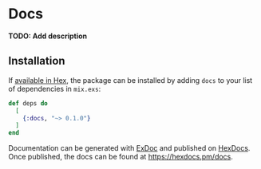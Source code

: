 # Docs

**TODO: Add description**

## Installation

If [available in Hex](https://hex.pm/docs/publish), the package can be installed
by adding `docs` to your list of dependencies in `mix.exs`:

```elixir
def deps do
  [
    {:docs, "~> 0.1.0"}
  ]
end
```

Documentation can be generated with [ExDoc](https://github.com/elixir-lang/ex_doc)
and published on [HexDocs](https://hexdocs.pm). Once published, the docs can
be found at <https://hexdocs.pm/docs>.

